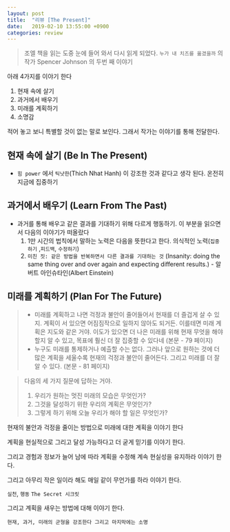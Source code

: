 ```yaml
---
layout: post
title:  "리뷰 [The Present]"
date:   2019-02-10 13:55:00 +0900
categories: review
---
```


> 조엘 책을 읽는 도중 눈에 들어 와서 다시 읽게 되었다. `누가 내 치즈를 옮겼을까` 의 작가 Spencer Johnson 의 두번 째 이야기

아래 4가지를 이야기 한다
1. 현재 속에 살기
2. 과거에서 배우기
3. 미래를 계획하기
4. 소명감

적어 놓고 보니 특별할 것이 없는 말로 보인다. 그래서 작가는 이야기를 통해 전달한다.

## 현재 속에 살기 (Be In The Present)
- `힘 power` 에서 `틱낫한`(Thich Nhat Hanh) 이 강조한 것과 같다고 생각 된다. 온전히 지금에 집중하기

## 과거에서 배우기 (Learn From The Past)
- 과거를 통해 배우고 같은 결과를 기대하기 위해 다르게 행동하기. 이 부분을 읽으면서 다음의 이야기가 떠올랐다
  1. 1만 시간의 법칙에서 말하는 노력은 다음을 뜻한다고 한다. 의식적인 노력(`집중하기` ,`피드백`, `수정하기`)
  2. `미친 짓: 같은 방법을 반복하면서 다른 결과를 기대하는 것` (Insanity: doing the same thing over and over again and expecting different results.) - 알버트 아인슈타인(Albert Einstein)

## 미래를 계획하기 (Plan For The Future)
  > - 미래를 계획하고 나면 걱정과 불안이 줄어들어서 현재를 더 즐겁게 살 수 있지. 계획이 서 있으면 어짐짐작으로 일하지 않아도 되거든. 이를테면 미래 계획은 지도와 같은 거야. 이도가 있으면 더 나은 미래를 위해 현재 무엇을 해야 할지 알 수 있고, 목표에 훨신 더 잘 집중할 수 있다네 (본문 - 79 페이지)
  > - 누구도 미래를 통제하거나 예츨할 수는 없다. 그러나 앞으로 원하는 것에 더 많은 계획을 세울수록 현재의 걱정과 불안이 줄어든다. 그리고 미래를 더 잘 알 수 있다. (본문 - 81 페이지)

  > 다음의 세 가지 질문에 답하는 거야.
  > 1. 우리가 원하는 멋진 미래의 모습은 무엇인가?
  > 2. 그것을 달성하기 위한 우리의 계획은 무엇인가?
  > 3. 그렇게 하기 위해 오늘 우리가 해야 할 일은 무엇인가?


현재의 불안과 걱정을 줄이는 방법으로 미래에 대한 계획을 이야기 한다

계획을 현실적으로 그리고 달성 가능하다고 더 굳게 믿기를 이야기 한다.

그리고 경험과 정보가 늘어 남에 따라 계획을 수정해 계속 현실성을 유지하라 이야기 한다.

그리고 아무리 작은 일이라 해도 매일 같이 무언가를 하라 이야기 한다.

`실천`, `행동` `The Secret 시크릿`

그리고 계획을 새우는 방법에 대해 이야기 한다.

`현재, 과거, 미래의 군형을 강조한다 그리고 마지막에는 소명`